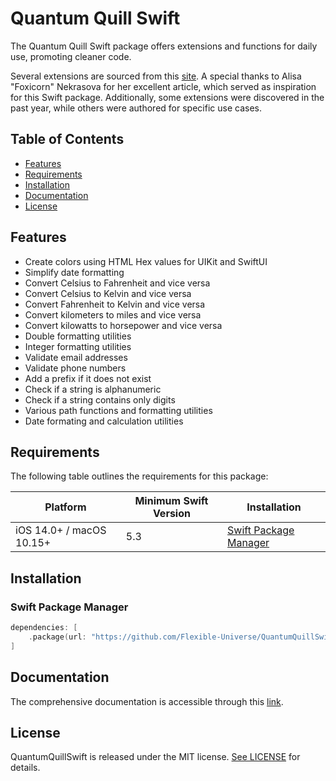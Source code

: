 # Quantum Quill Swift

The Quantum Quill Swift package offers extensions and functions for daily use, promoting cleaner code.

Several extensions are sourced from this [site](https://betterprogramming.pub/24-swift-extensions-for-cleaner-code-41e250c9c4c3). A special thanks to Alisa "Foxicorn" Nekrasova for her excellent article, which served as inspiration for this Swift package. Additionally, some extensions were discovered in the past year, while others were authored for specific use cases.

## Table of Contents
- [Features](#features)
- [Requirements](#requirements)
- [Installation](#installation)
- [Documentation](#documentation)
- [License](#license)

## Features
- Create colors using HTML Hex values for UIKit and SwiftUI
- Simplify date formatting
- Convert Celsius to Fahrenheit and vice versa
- Convert Celsius to Kelvin and vice versa
- Convert Fahrenheit to Kelvin and vice versa
- Convert kilometers to miles and vice versa
- Convert kilowatts to horsepower and vice versa
- Double formatting utilities
- Integer formatting utilities
- Validate email addresses
- Validate phone numbers
- Add a prefix if it does not exist
- Check if a string is alphanumeric
- Check if a string contains only digits
- Various path functions and formatting utilities
- Date formating and calculation utilities

## Requirements
The following table outlines the requirements for this package:

| Platform | Minimum Swift Version | Installation |
| -------- | --------------------- | ------------ |
| iOS 14.0+ / macOS 10.15+ | 5.3 | [Swift Package Manager](#swift-package-manager)|

## Installation
### Swift Package Manager

```swift
dependencies: [
    .package(url: "https://github.com/Flexible-Universe/QuantumQuillSwift.git", .upToNextMajor(from: "1.0.0"))
]
```

## Documentation
The comprehensive documentation is accessible through this [link](https://docs.flexible-universe.com/QuantumQuillSwift/).

## License
QuantumQuillSwift is released under the MIT license. [See LICENSE](https://github.com/Flexible-Universe/QuantumQuillSwift/blob/main/LICENSE) for details.
